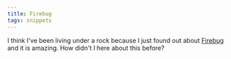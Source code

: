 ```yaml
---
title: Firebug
tags: snippets
---
```


I think I've been living under a rock because I just found out about [Firebug](http://www.getfirebug.com/) and it is amazing. How didn't I here about this before?
